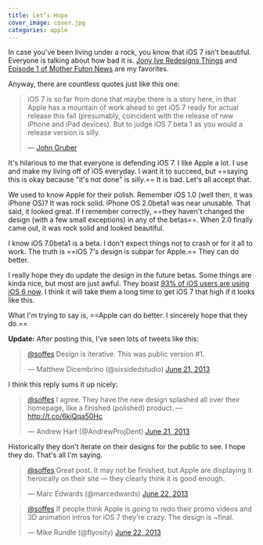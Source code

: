 ```yaml
---
title: Let’s Hope
cover_image: cover.jpg
categories: apple
---
```


In case you've been living under a rock, you know that iOS 7 isn't beautiful. Everyone is talking about how bad it is. [Jony Ive Redesigns Things](http://jonyiveredesignsthings.tumblr.com) and [Episode 1 of Mother Futon News](http://motherfuton.com) are my favorites.

Anyway, there are countless quotes just like this one:

> iOS 7 is so far from done that maybe there is a story here, in that Apple has a mountain of work ahead to get iOS 7 ready for actual release this fall (presumably, coincident with the release of new iPhone and iPad devices). But to judge iOS 7 beta 1 as you would a release version is silly.
>
> — [John Gruber](http://daringfireball.net/linked/2013/06/17/dalrymple)

It's hilarious to me that everyone is defending iOS 7. I like Apple a lot. I use and make my living off of iOS everyday. I want it to succeed, but ==saying this is okay because "it's not done" is silly.== It is bad. Let's all accept that.

We used to know Apple for their polish. Remember iOS 1.0 (well then, it was iPhone OS)? It was rock solid. iPhone OS 2.0beta1 was near unusable. That said, it looked great. If I remember correctly, ==they haven't changed the design (with a few small exceptions) in any of the betas==. When 2.0 finally came out, it was rock solid and looked beautiful.

I know iOS 7.0beta1 is a beta. I don't expect things not to crash or for it all to work. The truth is ==iOS 7's design is subpar for Apple.== They can do better.

I really hope they do update the design in the future betas. Some things are kinda nice, but most are just awful. They boast [93% of iOS users are using iOS 6 now](https://developer.apple.com/devcenter/ios/checklist/). I think it will take them a long time to get iOS 7 that high if it looks like this.

What I'm trying to say is, ==Apple can do better. I sincerely hope that they do.==

**Update:** After posting this, I've seen lots of tweets like this:

<blockquote class="twitter-tweet"><p><a href="https://twitter.com/soffes">@soffes</a> Design is iterative. This was public version #1.</p>&mdash; Matthew Dicembrino (@sixsidedstudio) <a href="https://twitter.com/sixsidedstudio/statuses/348163883917275136">June 21, 2013</a></blockquote>

I think this reply sums it up nicely:

<blockquote class="twitter-tweet"><p><a href="https://twitter.com/soffes">@soffes</a> I agree. They have the new design splashed all over their homepage, like a finished (polished) product. — <a href="http://t.co/6kiQqa50Hc">http://t.co/6kiQqa50Hc</a></p>&mdash; Andrew Hart (@AndrewProjDent) <a href="https://twitter.com/AndrewProjDent/statuses/348164528594358273">June 21, 2013</a></blockquote>

Historically they don't iterate on their designs for the public to see. I hope they do. That's all I'm saying.

<blockquote class="twitter-tweet"><p><a href="https://twitter.com/soffes">@soffes</a> Great post. It may not be finished, but Apple are displaying it heroically on their site — they clearly think it is good enough.</p>&mdash; Marc Edwards (@marcedwards) <a href="https://twitter.com/marcedwards/statuses/348357294783877121">June 22, 2013</a></blockquote>

<blockquote class="twitter-tweet"><p><a href="https://twitter.com/soffes">@soffes</a> If people think Apple is going to redo their promo videos and 3D animation intros for iOS 7 they&#39;re crazy. The design is ~final.</p>&mdash; Mike Rundle (@flyosity) <a href="https://twitter.com/flyosity/statuses/348358938296733696">June 22, 2013</a></blockquote>

<script async src="//platform.twitter.com/widgets.js" charset="utf-8"></script>

